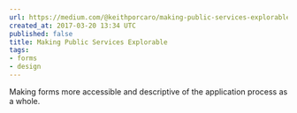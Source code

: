 ```yaml
---
url: https://medium.com/@keithporcaro/making-public-services-explorable-e9feb1d0acb6#.owxloxewz
created_at: 2017-03-20 13:34 UTC
published: false
title: Making Public Services Explorable
tags:
- forms
- design
---
```


Making forms more accessible and descriptive of the application process as a whole.
